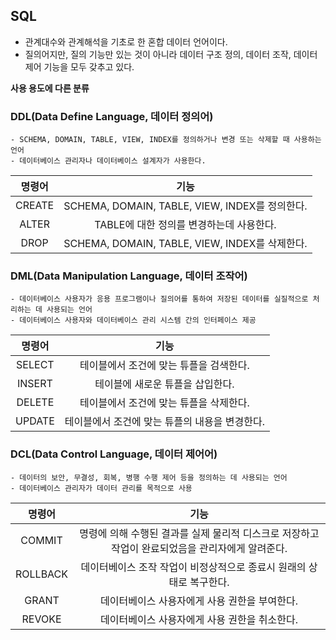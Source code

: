 ## SQL
- 관계대수와 관계해석을 기초로 한 혼합 데이터 언어이다.
- 질의어지만, 질의 기능만 있는 것이 아니라 데이터 구조 정의, 데이터 조작, 데이터 제어 기능을 모두 갖추고 있다.

**사용 용도에 다른 분류**
### DDL(Data Define Language, 데이터 정의어)
~~~
- SCHEMA, DOMAIN, TABLE, VIEW, INDEX를 정의하거나 변경 또는 삭제할 때 사용하는 언어
- 데이터베이스 관리자나 데이터베이스 설계자가 사용한다.
~~~
|명령어|기능|
|:--:|:--:|
|CREATE|SCHEMA, DOMAIN, TABLE, VIEW, INDEX를 정의한다.|
|ALTER|TABLE에 대한 정의를 변경하는데 사용한다.|
|DROP|SCHEMA, DOMAIN, TABLE, VIEW, INDEX를 삭제한다.|
### DML(Data Manipulation Language, 데이터 조작어)
~~~
- 데이터베이스 사용자가 응용 프로그램이나 질의어를 통하여 저장된 데이터를 실질적으로 처리하는 데 사용되는 언어
- 데이터베이스 사용자와 데이터베이스 관리 시스템 간의 인터페이스 제공
~~~
|명령어|기능|
|:--:|:--:|
|SELECT|테이블에서 조건에 맞는 튜플을 검색한다.|
|INSERT|테이블에 새로운 튜플을 삽입한다.|
|DELETE|테이블에서 조건에 맞는 튜플을 삭제한다.|
|UPDATE|테이블에서 조건에 맞는 튜플의 내용을 변경한다.|
### DCL(Data Control Language, 데이터 제어어)
~~~
- 데이터의 보안, 무결성, 회복, 병행 수행 제어 등을 정의하는 데 사용되는 언어
- 데이터베이스 관리자가 데이터 관리를 목적으로 사용
~~~
|명령어|기능|
|:--:|:--:|
|COMMIT|명령에 의해 수행된 결과를 실제 물리적 디스크로 저장하고 작업이 완료되었음을 관리자에게 알려준다.|
|ROLLBACK|데이터베이스 조작 작업이 비정상적으로 종료시 원래의 상태로 복구한다.|
|GRANT|데이터베이스 사용자에게 사용 권한을 부여한다.|
|REVOKE|데이터베이스 사용자에게 사용 권한을 취소한다.|
